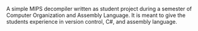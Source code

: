 A simple MIPS decompiler written as student project during a semester of Computer Organization and Assembly Language. It is meant to give the students experience in version control, C#, and assembly language.
